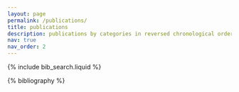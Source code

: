 ```yaml
---
layout: page
permalink: /publications/
title: publications
description: publications by categories in reversed chronological order. <a href="https://ui.adsabs.harvard.edu/search/q=orcid%3A0000-0002-5281-5151&sort=date%20desc%2C%20bibcode%20desc&p_=0">NASA ADS</a> is also available and may be more up-to-date.
nav: true
nav_order: 2
---
```


<!-- _pages/publications.md -->

<!-- Bibsearch Feature -->

{% include bib_search.liquid %}

<div class="publications">

{% bibliography %}

</div>
